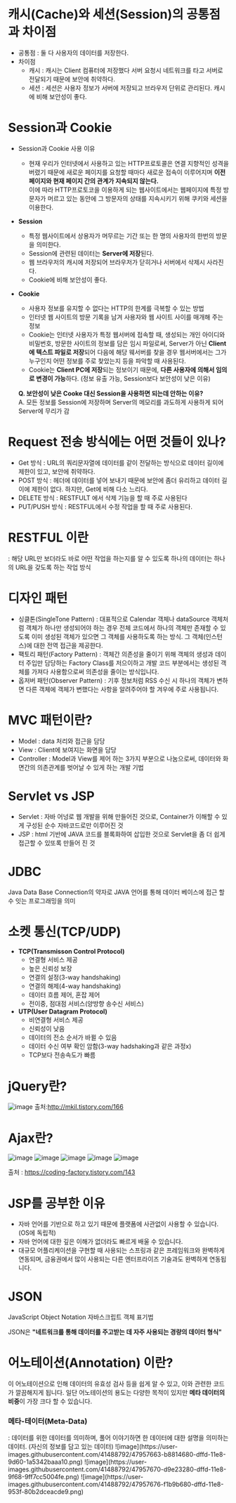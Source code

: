 # 캐시(Cache)와 세션(Session)의 공통점과 차이점
+ 공통점
    : 둘 다 사용자의 데이터를 저장한다.
+ 차이점
    + 캐시
        : 캐시는 Client 컴퓨터에 저장했다 서버 요청시 네트워크를 타고 서버로 전달되기 때문에 보안에 취약하다.
    + 세션
        : 세션은 사용자 정보가 서버에 저장되고 브라우저 단위로 관리된다. 캐시에 비해 보안성이 좋다.

# Session과 Cookie
+ Session과 Cookie 사용 이유
    + 현재 우리가 인터넷에서 사용하고 있는 HTTP프로토콜은 연결 지향적인 성격을 버렸기 때문에 새로운 페이지를 요청할 때마다 새로운 접속이 이루어지며 **이전 페이지와 현재 페이지 간의 관계가 지속되지 않는다.** <br>
    이에 따라 HTTP프로토코을 이용하게 되는 웹사이트에서는 웹페이지에 특정 방문자가 머르고 있는 동안에 그 방문자의 상태를 지속시키기 위해 쿠키와 세션을 이용한다.
+ **Session** <br>
    + 특정 웹사이트에서 상용자가 머무르는 기간 또는 한 명의 사용자의 한번의 방문을 의미한다.
    + Session에 관련된 데이터는 **Server에 저장**된다.
    + 웹 브라우저의 캐시에 저장되어 브라우저가 닫히거나 서버에서 삭제시 사라진다.
    + Cookie에 비해 보안성이 좋다.
+ **Cookie** <br>
    + 사용자 정보를 유지할 수 없다는 HTTP의 한계를 극복할 수 있는 방법
    + 인터넷 웹 사이트의 방문 기록을 남겨 사용자와 웹 사이트 사이를 매개해 주는 정보
    + Cookie는 인터넷 사용자가 특정 웹서버에 접속할 때, 생성되는 개인 아이디와 비밀번호, 방문한 사이트의 정보를 담은 임시 파일로써,
    Server가 아닌 **Client에 텍스트 파일로 저장**되어 다음에 해당 웨서버를 찾을 경우 웹서버에서는 그가 누구인지 어떤 정보를 주로 찾았는지 등을 파악할 때 사용된다.
    + Cookie는 **Client PC에 저장**되는 정보이기 때문에, **다른 사용자에 의해서 임의로 변경이 가능**하다. (정보 유출 가능, Session보다 보안성이 낮은 이유)

    **Q. 보안성이 낮은 Cooke 대신 Session을 사용하면 되는데 안하는 이유?** <br>
    A. 모든 정보를 Session에 저장하며 Server의 메모리를 과도하게 사용하게 되어 Server에 무리가 감
# Request 전송 방식에는 어떤 것들이 있나?
+ Get 방식
    : URL의 쿼리문자열에 데이터를 같이 전달하는 방식으로 데이터 길이에 제한이 있고, 보안에 취약하다.
+ POST 방식
    : 헤더에 데이터를 넣어 보내기 때문에 보안에 좀더 유리하고 데이터 길이에 제한이 없다. 하지만, Get에 비해 다소 느리다.
+ DELETE 방식
    : RESTFULT 에서 삭제 기능을 할 때 주로 사용된다
+ PUT/PUSH 방식
    : RESTFUL에서 수정 작업을 할 때 주로 사용된다.

# RESTFUL 이란
: 해당 URL만 보더라도 바로 어떤 작업을 하는지를 알 수 있도록 하나의 데이터는 하나의 URL을 갖도록 하는 작업 방식

# 디자인 패턴
+ 싱클톤(SingleTone Pattern)
    : 대표적으로 Calendar 객체나 dataSource 객체처럼 객체가 하나만 생성되어야 하는 경우
    전체 코드에서 하나의 객체만 존재할 수 있도록 이미 생성된 객체가 있으면 그 객체를 사용하도록 하는 방식.
    그 객체(인스턴스)에 대한 전역 접근을 제공한다.
+ 팩토리 패턴(Factory Pattern)
    : 객체간 의존성을 줄이기 위해 객체의 생성과 데이터 주입만 담당하는 Factory Class를 저으이하고 개발 코드 부분에서는
    생성된 객체를 가져다 사용함으로써 의존성을 줄이는 방식입니다.
+ 옵저버 패턴(Observer Pattern)
    : 기후 정보처럼 RSS 수신 시 하나의 객체가 변하면 다른 객체에 객체가 변했다는 사항을 알려주어야 할 겨우에 주로 사용됩니다.

# MVC 패턴이란?
+ Model : data 처리와 접근을 담당
+ View : Client에 보여지는 화면을 담당
+ Controller : Model과 View를 제어
하는 3가지 부분으로 나눔으로써, 데이터와 화면간의 의존관계를 벗어날 수 있게 하는 개발 기법

# Servlet vs JSP
+ Servlet : 자바 어넝로 웹 개발을 위해 만들어진 것으로, Container가 이해할 수 있게 구성된 순수 자바코드로만 이루어진 것
+ JSP : html 기반에 JAVA 코드를 블록화하여 삽입한 것으로 Servlet을 좀 더 쉽게 접근할 수 있또록 만들어 진 것

# JDBC
Java Data Base Connection의 약자로 JAVA 언어를 통해 데이터 베이스에 접근 할 수 잇는 프로그래밍을 의미

# 소켓 통신(TCP/UDP)
+ **TCP(Transmisson Control Protocol)** <br>
    + 연결형 서비스 제공
    + 높은 신뢰성 보장
    + 연결의 설정(3-way handshaking)
    + 연결의 해제(4-way handshaking)
    + 데이터 흐름 제어, 혼잡 제어
    + 전이중, 점대점 서비스(양방향 송수신 서비스)
+ **UTP(User Datagram Protocol)** <br>
    + 비연결형 서비스 제공
    + 신뢰성이 낮음
    + 데이터의 전소 순서가 바뀔 수 있음
    + 데이터 수신 여부 확인 암함(3-way hadshaking과 같은 과정x)
    + TCP보다 전송속도가 빠름

# jQuery란?
![image](https://user-images.githubusercontent.com/41488792/47792999-98812700-dd60-11e8-94c2-34ce91fa44ac.png)
출처:http://mkil.tistory.com/166

# Ajax란?
![image](https://user-images.githubusercontent.com/41488792/47793408-88b61280-dd61-11e8-8f14-17cfca1ddbe0.png)
![image](https://user-images.githubusercontent.com/41488792/47793445-a08d9680-dd61-11e8-8dd4-faf7878733d9.png)
![image](https://user-images.githubusercontent.com/41488792/47793481-af744900-dd61-11e8-831c-c85129054dcf.png)
![image](https://user-images.githubusercontent.com/41488792/47793870-9ae48080-dd62-11e8-836d-56b067e8fe0c.png)
![image](https://user-images.githubusercontent.com/41488792/47793904-a9cb3300-dd62-11e8-9206-4cf33378c6ab.png)

출처 : https://coding-factory.tistory.com/143

# JSP를 공부한 이유
+ 자바 언어를 기반으로 하고 있기 때문에 플랫폼에 사관없이 사용할 수 있습니다.
(OS에 독립적)
+ 자바 언어에 대한 깊은 이해가 없더라도 빠르게 배울 수 있습니다.
+ 대규모 어플리케이션을 구현할 때 사용되는 스프링과 같은 프레임워크와 완벽하게 연동되며, 금융권에서 많이 사용되는 다른 엔터프라이즈 기술과도 완벽하게 연동됩니다.

# JSON
JavaScript Object Notation 자바스크립트 객체 표기법

JSON은 **"네트워크를 통해 데이터를 주고받는 데 자주 사용되는 경량의 데이터 형식"** <br>

# 어노테이션(Annotation) 이란?
이 어노테이션으로 인해 데이터의 유효성 검사 등을 쉽게 알 수 있고, 이와 관련한 코드가 깔끔해지게 됩니다.
일단 어노테이션의 용도는 다양한 목적이 있지만 **메타 데이터의 비중**이 가장 크다 할 수 있습니다.

<h3>메타-테이터(Meta-Data)</h3> : 데이터를 위한 데이터를 의미하며, 풀어 이야기하면 한 데이터에 대한 설명을 의미하는 데이터. (자신의 정보를 담고 있는 데이터)
![image](https://user-images.githubusercontent.com/41488792/47957663-b8814680-dffd-11e8-9d60-1a5342baaa10.png)
![image](https://user-images.githubusercontent.com/41488792/47957670-d9e23280-dffd-11e8-9f68-9ff7cc5004fe.png)
![image](https://user-images.githubusercontent.com/41488792/47957676-f1b9b680-dffd-11e8-953f-80b2dceacde9.png)
